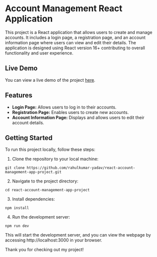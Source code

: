 # Account Management React Application

This project is a React application that allows users to create and manage accounts. It includes a login page, a registration page, and an account information page where users can view and edit their details. The application is designed using React version 16+ contributing to overall functionality and user experience.

## Live Demo

You can view a live demo of the project [here](https://react-account-management-app-project.netlify.app/).

## Features

- **Login Page:** Allows users to log in to their accounts.
- **Registration Page:** Enables users to create new accounts.
- **Account Information Page:** Displays and allows users to edit their account details.

## Getting Started

To run this project locally, follow these steps:

1. Clone the repository to your local machine:

```
git clone https://github.com/rahulkumar-yadav/react-account-management-app-project.git
```

2. Navigate to the project directory:

```
cd react-account-management-app-project

```

3. Install dependencies:

```
npm install
```

4. Run the development server:

```
npm run dev
```

This will start the development server, and you can view the webpage by accessing http://localhost:3000 in your browser.

Thank you for checking out my project!
